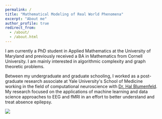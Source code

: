 ```yaml
---
permalink: /
title: "Mathematical Modeling of Real World Phenomena"
excerpt: "About me"
author_profile: true
redirect_from: 
  - /about/
  - /about.html
---
```


I am currently a PhD student in Applied Mathematics at the University of Maryland and previously received a BA in Mathematics from Cornell University. I am mainly interested in algorithmic complexity and graph theoretic problems.

Between my undergraduate and graduate schooling, I worked as a post-graduate research associate at Yale University's School of Medicine working in the field of 
computational neuroscience with [Dr. Hal Blumenfeld](https://medicine.yale.edu/profile/hal_blumenfeld/). My research focused on the applications of machine learning and data science approaches to EEG and fMRI in an effort to better understand and treat absence epilepsy.

![](https://media.giphy.com/media/7gLIM78lZE2v6/source.gif)

